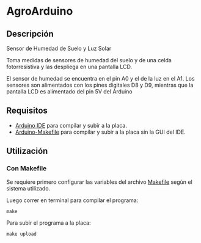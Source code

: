 # AgroArduino

## Descripción
Sensor de Humedad de Suelo y Luz Solar

Toma medidas de sensores de humedad del suelo y de una celda fotorresistiva
y las despliega en una pantalla LCD.

El sensor de humedad se encuentra en el pin A0 y el de la luz en el A1. Los
sensores son alimentados con los pines digitales D8 y D9, mientras que la
pantalla LCD es alimentado del pin 5V del Arduino

## Requisitos
* [Arduino IDE](https://www.arduino.cc/en/software) para compilar y subir a la placa.
* [Arduino-Makefile](https://github.com/sudar/Arduino-Makefile.git) para compilar y subir a la placa sin la GUI del IDE.

## Utilización
### Con Makefile

Se requiere primero configurar las variables del archivo [Makefile](Makefile) según el sistema utilizado.

Luego correr en terminal para compilar el programa:

```
make 
```
Para subir el programa a la placa:
```
make upload 
```
